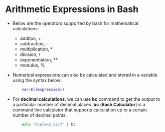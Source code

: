 # Arithmetic Expressions in Bash

* Below are the operators supported by bash for mathematical calculations:
    - additon, +
    - subtraction, -
    - multiplication, *
    - division, /
    - exponentiation, **
    - modulus, %

* Numerical expressions can also be calculated and stored in a variable using the syntax below:
    ```sh
        var=$((expression))
    ```

* For __decimal calculations__, we can use __bc__ command to get the output to a particular number of decimal places. __bc__ (__Bash Calculator__) is a command line calculator that supports calculation up to a certain number of decimal points.

    ```sh
        echo "scale=2;22/7" | bc
    ```